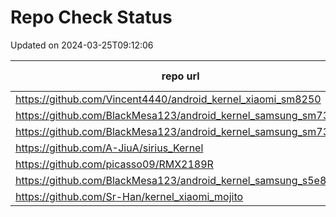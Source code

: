# Repo Check Status

Updated on 2024-03-25T09:12:06

| repo url | repo status |
| -------- | -------- | 
|  https://github.com/Vincent4440/android_kernel_xiaomi_sm8250 |  301 |
|  https://github.com/BlackMesa123/android_kernel_samsung_sm7325 |  301 |
|  https://github.com/BlackMesa123/android_kernel_samsung_sm7325 |  301 |
|  https://github.com/A-JiuA/sirius_Kernel |  301 |
|  https://github.com/picasso09/RMX2189R |  301 |
|  https://github.com/BlackMesa123/android_kernel_samsung_s5e8835 |  301 |
|  https://github.com/Sr-Han/kernel_xiaomi_mojito |  404 |
